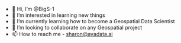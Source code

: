 - 👋 Hi, I’m @BigS-1
- 👀 I’m interested in learning new things
- 🌱 I’m currently learning how to become a Geospatial Data Scientist
- 💞️ I’m looking to collaborate on any Geospatial project
- 📫 How to reach me - sharon@ayadata.ai

<!---
BigS-1/BigS-1 is a ✨ special ✨ repository because its `README.md` (this file) appears on your GitHub profile.
You can click the Preview link to take a look at your changes.
--->
